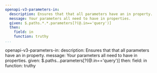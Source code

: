 ```yaml
---
openapi-v3-parameters-in:
  description: Ensures that that all parameters have an in property.
  message: Your parameters all need to have in properties.
  given: $.paths.*.*.parameters[?(@.in=='query')]
  then:
    field: in
    function: truthy
...
```

openapi-v3-parameters-in:
  description: Ensures that that all parameters have an in property.
  message: Your parameters all need to have in properties.
  given: $.paths.*.*.parameters[?(@.in=='query')]
  then:
    field: in
    function: truthy
